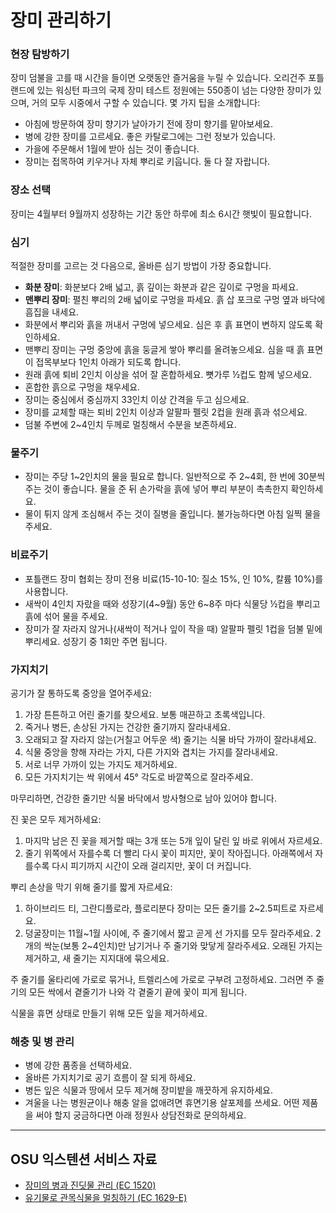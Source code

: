 # 장미 관리하기

### 현장 탐방하기

장미 덤불을 고를 때 시간을 들이면 오랫동안 즐거움을 누릴 수 있습니다. 오리건주 포틀랜드에 있는 워싱턴 파크의 국제 장미 테스트 정원에는 550종이 넘는 다양한 장미가 있으며, 거의 모두 시중에서 구할 수 있습니다. 몇 가지 팁을 소개합니다:

- 아침에 방문하여 장미 향기가 날아가기 전에 장미 향기를 맡아보세요.
- 병에 강한 장미를 고르세요. 좋은 카탈로그에는 그런 정보가 있습니다.
- 가을에 주문해서 1월에 받아 심는 것이 좋습니다.
- 장미는 접목하여 키우거나 자체 뿌리로 키웁니다. 둘 다 잘 자랍니다.

### 장소 선택

장미는 4월부터 9월까지 성장하는 기간 동안 하루에 최소 6시간 햇빛이 필요합니다.

### 심기

적절한 장미를 고르는 것 다음으로, 올바른 심기 방법이 가장 중요합니다.

- **화분 장미**: 화분보다 2배 넓고, 흙 깊이는 화분과 같은 깊이로 구멍을 파세요.
- **맨뿌리 장미**: 펼친 뿌리의 2배 넓이로 구멍을 파세요. 흙 삽 포크로 구멍 옆과 바닥에 흠집을 내세요.
- 화분에서 뿌리와 흙을 꺼내서 구멍에 넣으세요. 심은 후 흙 표면이 변하지 않도록 확인하세요.
- 맨뿌리 장미는 구멍 중앙에 흙을 둥글게 쌓아 뿌리를 올려놓으세요. 심을 때 흙 표면이 접목부보다 1인치 아래가 되도록 합니다.
- 원래 흙에 퇴비 2인치 이상을 섞어 잘 혼합하세요. 뼛가루 ½컵도 함께 넣으세요.
- 혼합한 흙으로 구멍을 채우세요.
- 장미는 중심에서 중심까지 33인치 이상 간격을 두고 심으세요.
- 장미를 교체할 때는 퇴비 2인치 이상과 알팔파 펠릿 2컵을 원래 흙과 섞으세요.
- 덤불 주변에 2~4인치 두께로 멀칭해서 수분을 보존하세요.

### 물주기

- 장미는 주당 1~2인치의 물을 필요로 합니다. 일반적으로 주 2~4회, 한 번에 30분씩 주는 것이 좋습니다. 물을 준 뒤 손가락을 흙에 넣어 뿌리 부분이 촉촉한지 확인하세요.
- 물이 튀지 않게 조심해서 주는 것이 질병을 줄입니다. 불가능하다면 아침 일찍 물을 주세요.

### 비료주기

- 포틀랜드 장미 협회는 장미 전용 비료(15-10-10: 질소 15%, 인 10%, 칼륨 10%)를 사용합니다.
- 새싹이 4인치 자랐을 때와 성장기(4~9월) 동안 6~8주 마다 식물당 ½컵을 뿌리고 흙에 섞어 물을 주세요.
- 장미가 잘 자라지 않거나(새싹이 적거나 잎이 작을 때) 알팔파 펠릿 1컵을 덤불 밑에 뿌리세요. 성장기 중 1회만 주면 됩니다.

### 가지치기


공기가 잘 통하도록 중앙을 열어주세요:

1. 가장 튼튼하고 어린 줄기를 찾으세요. 보통 매끈하고 초록색입니다.
2. 죽거나 병든, 손상된 가지는 건강한 줄기까지 잘라내세요.
3. 오래되고 잘 자라지 않는(거칠고 어두운 색) 줄기는 식물 바닥 가까이 잘라내세요.
4. 식물 중앙을 향해 자라는 가지, 다른 가지와 겹치는 가지를 잘라내세요.
5. 서로 너무 가까이 있는 가지도 제거하세요.
6. 모든 가지치기는 싹 위에서 45° 각도로 바깥쪽으로 잘라주세요.

마무리하면, 건강한 줄기만 식물 바닥에서 방사형으로 남아 있어야 합니다.


진 꽃은 모두 제거하세요:

1. 마지막 남은 진 꽃을 제거할 때는 3개 또는 5개 잎이 달린 잎 바로 위에서 자르세요.
2. 줄기 위쪽에서 자를수록 더 빨리 다시 꽃이 피지만, 꽃이 작아집니다. 아래쪽에서 자를수록 다시 피기까지 시간이 오래 걸리지만, 꽃이 더 커집니다.


뿌리 손상을 막기 위해 줄기를 짧게 자르세요:

1. 하이브리드 티, 그란디플로라, 플로리분다 장미는 모든 줄기를 2~2.5피트로 자르세요.
2. 덩굴장미는 11월~1월 사이에, 주 줄기에서 짧고 곧게 선 가지를 모두 잘라주세요. 2개의 싹눈(보통 2~4인치)만 남기거나 주 줄기와 맞닿게 잘라주세요. 오래된 가지는 제거하고, 새 줄기는 지지대에 묶으세요.

주 줄기를 울타리에 가로로 묶거나, 트렐리스에 가로로 구부려 고정하세요. 그러면 주 줄기의 모든 싹에서 곁줄기가 나와 각 곁줄기 끝에 꽃이 피게 됩니다.

식물을 휴면 상태로 만들기 위해 모든 잎을 제거하세요.

### 해충 및 병 관리

- 병에 강한 품종을 선택하세요.
- 올바른 가지치기로 공기 흐름이 잘 되게 하세요.
- 병든 잎은 식물과 땅에서 모두 제거해 장미밭을 깨끗하게 유지하세요.
- 겨울을 나는 병원균이나 해충 알을 없애려면 휴면기용 살포제를 쓰세요. 어떤 제품을 써야 할지 궁금하다면 아래 정원사 상담전화로 문의하세요.

---

## OSU 익스텐션 서비스 자료

- [장미의 병과 진딧물 관리 (EC 1520)](https://catalog.extension.oregonstate.edu/ec1520)
- [유기물로 관목식물을 멀칭하기 (EC 1629-E)](https://catalog.extension.oregonstate.edu/ec1629-e)
